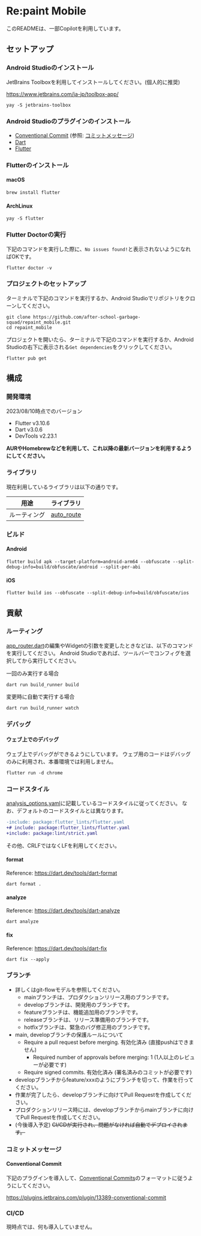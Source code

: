 # Re:paint Mobile

このREADMEは、一部Copilotを利用しています。

## セットアップ

### Android Studioのインストール

JetBrains Toolboxを利用してインストールしてください。(個人的に推奨)

https://www.jetbrains.com/ja-jp/toolbox-app/

```shell
yay -S jetbrains-toolbox
```

### Android Studioのプラグインのインストール

- [Conventional Commit](https://plugins.jetbrains.com/plugin/13389-conventional-commit) (参照: [コミットメッセージ](#コミットメッセージ))
- [Dart](https://plugins.jetbrains.com/plugin/6351-dart)
- [Flutter](https://plugins.jetbrains.com/plugin/9212-flutter)

### Flutterのインストール

#### macOS

```shell
brew install flutter
```

#### ArchLinux

```shell
yay -S flutter
```

### Flutter Doctorの実行

下記のコマンドを実行した際に、`No issues found!`と表示されないようになればOKです。

```shell
flutter doctor -v
```

### プロジェクトのセットアップ

ターミナルで下記のコマンドを実行するか、Android Studioでリポジトリをクローンしてください。

```shell
git clone https://github.com/after-school-garbage-squad/repaint_mobile.git
cd repaint_mobile
```

プロジェクトを開いたら、ターミナルで下記のコマンドを実行するか、Android Studioの右下に表示される`Get dependencies`をクリックしてください。

```shell
flutter pub get
```

## 構成

### 開発環境

2023/08/10時点でのバージョン
- Flutter v3.10.6
- Dart v3.0.6
- DevTools v2.23.1

**AURやHomebrewなどを利用して、これ以降の最新バージョンを利用するようにしてください。**

### ライブラリ

現在利用しているライブラリは以下の通りです。

| 用途     | ライブラリ                                                     |
|--------|-----------------------------------------------------------|
| ルーティング | [auto_route](https://pub.dev/packages/auto_route)         |

### ビルド

#### Android

```shell
flutter build apk --target-platform=android-arm64 --obfuscate --split-debug-info=build/obfuscate/android --split-per-abi
```

#### iOS

```shell
flutter build ios --obfuscate --split-debug-info=build/obfuscate/ios
```

## 貢献

### ルーティング

[app_router.dart](./lib/config/app_router.dart)の編集やWidgetの引数を変更したときなどは、以下のコマンドを実行してください。
Android Studioであれば、ツールバーでコンフィグを選択してから実行してください。

一回のみ実行する場合

```shell
dart run build_runner build
```

変更時に自動で実行する場合

```shell
dart run build_runner watch
```

### デバッグ

#### ウェブ上でのデバッグ

ウェブ上でデバッグができるようにしています。
ウェブ用のコードはデバッグのみに利用され、本番環境では利用しません。

```shell
flutter run -d chrome
```

### コードスタイル

[analysis_options.yaml](./analysis_options.yaml)に記載しているコードスタイルに従ってください。
なお、デフォルトのコードスタイルとは異なります。

```diff
-include: package:flutter_lints/flutter.yaml
+# include: package:flutter_lints/flutter.yaml
+include: package:lint/strict.yaml
```

その他、CRLFではなくLFを利用してください。

#### format

Reference: https://dart.dev/tools/dart-format

```shell
dart format .
```

#### analyze

Reference: https://dart.dev/tools/dart-analyze

```shell
dart analyze
```

#### fix

Reference: https://dart.dev/tools/dart-fix

```shell
dart fix --apply
```

### ブランチ

- 詳しくはgit-flowモデルを参照してください。
  - mainブランチは、プロダクションリリース用のブランチです。
  - developブランチは、開発用のブランチです。
  - featureブランチは、機能追加用のブランチです。
  - releaseブランチは、リリース準備用のブランチです。
  - hotfixブランチは、緊急のバグ修正用のブランチです。
- main, developブランチの保護ルールについて
  - Require a pull request before merging. 有効化済み (直接pushはできません)
    - Required number of approvals before merging: 1 (1人以上のレビューが必要です)
  - Require signed commits. 有効化済み (署名済みのコミットが必要です)
- developブランチからfeature/xxxのようにブランチを切って、作業を行ってください。
- 作業が完了したら、developブランチに向けてPull Requestを作成してください。
- プロダクションリリース時には、developブランチからmainブランチに向けてPull Requestを作成してください。
- (今後導入予定) ~~CI/CDが実行され、問題がなければ自動でデプロイされます。~~

### コミットメッセージ

#### Conventional Commit

下記のプラグインを導入して、[Conventional Commits](https://www.conventionalcommits.org/)のフォーマットに従うようにしてください。

https://plugins.jetbrains.com/plugin/13389-conventional-commit

### CI/CD

現時点では、何も導入していません。
